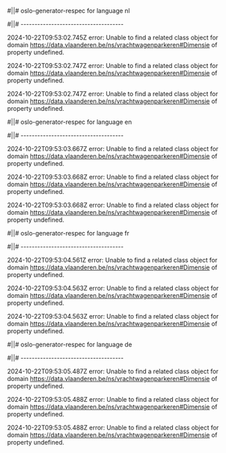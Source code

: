 #||# oslo-generator-respec for language nl  

#||# -------------------------------------  

2024-10-22T09:53:02.745Z error: Unable to find a related class object for domain https://data.vlaanderen.be/ns/vrachtwagenparkeren#Dimensie of property undefined.

2024-10-22T09:53:02.747Z error: Unable to find a related class object for domain https://data.vlaanderen.be/ns/vrachtwagenparkeren#Dimensie of property undefined.

2024-10-22T09:53:02.747Z error: Unable to find a related class object for domain https://data.vlaanderen.be/ns/vrachtwagenparkeren#Dimensie of property undefined.

#||# oslo-generator-respec for language en  

#||# -------------------------------------  

2024-10-22T09:53:03.667Z error: Unable to find a related class object for domain https://data.vlaanderen.be/ns/vrachtwagenparkeren#Dimensie of property undefined.

2024-10-22T09:53:03.668Z error: Unable to find a related class object for domain https://data.vlaanderen.be/ns/vrachtwagenparkeren#Dimensie of property undefined.

2024-10-22T09:53:03.668Z error: Unable to find a related class object for domain https://data.vlaanderen.be/ns/vrachtwagenparkeren#Dimensie of property undefined.

#||# oslo-generator-respec for language fr  

#||# -------------------------------------  

2024-10-22T09:53:04.561Z error: Unable to find a related class object for domain https://data.vlaanderen.be/ns/vrachtwagenparkeren#Dimensie of property undefined.

2024-10-22T09:53:04.563Z error: Unable to find a related class object for domain https://data.vlaanderen.be/ns/vrachtwagenparkeren#Dimensie of property undefined.

2024-10-22T09:53:04.563Z error: Unable to find a related class object for domain https://data.vlaanderen.be/ns/vrachtwagenparkeren#Dimensie of property undefined.

#||# oslo-generator-respec for language de  

#||# -------------------------------------  

2024-10-22T09:53:05.487Z error: Unable to find a related class object for domain https://data.vlaanderen.be/ns/vrachtwagenparkeren#Dimensie of property undefined.

2024-10-22T09:53:05.488Z error: Unable to find a related class object for domain https://data.vlaanderen.be/ns/vrachtwagenparkeren#Dimensie of property undefined.

2024-10-22T09:53:05.488Z error: Unable to find a related class object for domain https://data.vlaanderen.be/ns/vrachtwagenparkeren#Dimensie of property undefined.

